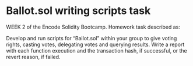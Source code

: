 # Ballot.sol writing scripts task 
WEEK 2 of the Encode Solidity Bootcamp. Homework task described as: 

Develop and run scripts for “Ballot.sol” within your group to give voting rights, casting votes, delegating votes and querying results. Write a report with each function execution and the transaction hash, if successful, or the revert reason, if failed.
